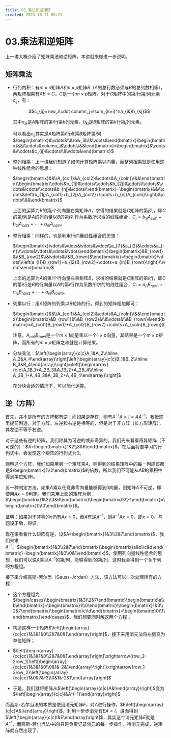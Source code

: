 ```yaml
---
title: 03.乘法和逆矩阵
created: 2023-10-11 09:21
---
```


<!-- markdownlint-disable MD025 -->

# 03.乘法和逆矩阵

上一讲大概介绍了矩阵乘法和逆矩阵，本讲就来做进一步说明。

## 矩阵乘法

- 行列内积：有$m\times n$矩阵$A$和$n\times p$矩阵$B$（$A$的总行数必须与$B$的总列数相等），两矩阵相乘有$AB=C$，$C$是一个$m\times p$矩阵，对于$C$矩阵中的第$i$行第$j$列元素$c_{ij}$，有：

  $$c_{ij}=row_i\cdot column_j=\sum_{k=i}^na_{ik}b_{kj}$$

  其中$a_{ik}$是$A$矩阵的第$i$行第$k$列元素，$b_{kj}$是$B$矩阵的第$k$行第$j$列元素。

  可以看出$c_{ij}$其实是$A$矩阵第$i$行点乘$B$矩阵第$j$列 $\begin{bmatrix}&\vdots&\\&row_i&\\&\vdots&\end{bmatrix}\begin{bmatrix}&&\\\cdots&column_j&\cdots\\&&\end{bmatrix}=\begin{bmatrix}&\vdots&\\\cdots&c_{ij}&\cdots\\&\vdots&\end{bmatrix}$

- 整列相乘：上一讲我们知道了如何计算矩阵乘以向量，而整列相乘就是使用这种线性组合的思想：

  $\begin{bmatrix}&&\\A_{col1}&A_{col2}&\cdots&A_{coln}\\&&\end{bmatrix}\begin{bmatrix}\cdots&b_{1j}&\cdots\\\cdots&b_{2j}&\cdots\\\cdots&\vdots&\cdots\\\cdots&b_{nj}&\cdots\\\end{bmatrix}=\begin{bmatrix}&&\\\cdots&\left(b_{1j}A_{col1}+b_{2j}A_{col2}+\cdots+b_{nj}A_{coln}\right)&\cdots\\&&\end{bmatrix}$

  上面的运算为$B$的第$j$个列向量右乘矩阵$A$，求得的结果就是$C$矩阵的第$j$列，即$C$的第$j$列是$A$的列向量以$B$的第$j$列作为系数所求得的线性组合，$C_j=b_{1j}A_{col1}+b_{2j}A_{col2}+\cdots+b_{nj}A_{coln}$。

- 整行相乘：同样的，也是利用行向量线性组合的思想：

  $\begin{bmatrix}\vdots&\vdots&\vdots&\vdots\\a_{i1}&a_{i2}&\cdots&a_{in}\\\vdots&\vdots&\vdots&\vdots\end{bmatrix}\begin{bmatrix}&B_{row1}&\\&B_{row2}&\\&\vdots&\\&B_{rown}&\end{bmatrix}=\begin{bmatrix}\vdots\\\left(a_{i1}B_{row1}+a_{i2}B_{row2}+\cdots+a_{in}B_{rown}\right)\\\vdots\end{bmatrix}$

  上面的运算为$A$的第$i$个行向量左乘矩阵$B$，求得的结果就是$C$矩阵的第$i$行，即$C$的第$i$行是$B$的行向量以$A$的第$i$行作为系数所求的的线性组合，$C_i=a_{i1}B_{row1}+a_{i2}B_{row2}+\cdots+a_{in}B_{rown}$。

- 列乘以行：用$A$矩阵的列乘以$B$矩阵的行，得到的矩阵相加即可：

  $\begin{bmatrix}&&\\A_{col1}&A_{col2}&\cdots&A_{coln}\\&&\end{bmatrix}\begin{bmatrix}&B_{row1}&\\&B_{row2}&\\&\vdots&\\&B_{rown}&\end{bmatrix}=A_{col1}B_{row1}+A_{col2}B_{row2}+\cdots+A_{coln}B_{rown}$

  注意，$A_{coli}B_{rowi}$是一个$m\times 1$向量乘以一个$1\times p$向量，其结果是一个$m\times p$矩阵，而所有的$m\times p$矩阵之和就是计算结果。

- 分块乘法：$\left[\begin{array}{c|c}A_1&A_2\\\hline A_3&A_4\end{array}\right]\left[\begin{array}{c|c}B_1&B_2\\\hline B_3&B_4\end{array}\right]=\left[\begin{array}{c|c}A_1B_1+A_2B_3&A_1B_2+A_2B_4\\\hline A_3B_1+A_4B_3&A_3B_2+A_4B_4\end{array}\right]$

  在分块合适的情况下，可以简化运算。

## 逆（方阵）

首先，并不是所有的方阵都有逆；而如果逆存在，则有$A^{-1}A=I=AA^{-1}$。教授这里提前剧透，对于方阵，左逆和右逆是相等的，但是对于非方阵（长方形矩阵），其左逆不等于右逆。

对于这些有逆的矩阵，我们称其为可逆的或非奇异的。我们先来看看奇异矩阵（不可逆的）：$A=\begin{bmatrix}1&2\\3&6\end{bmatrix}$，在后面将要学习的行列式中，会发现这个矩阵的行列式为$0$。

观察这个方阵，我们如果用另一个矩阵乘$A$，则得到的结果矩阵中的每一列应该都是$\begin{bmatrix}1\\2\end{bmatrix}$的倍数，所以我们不可能从$AB$的乘积中得到单位矩阵$I$。

另一种判定方法，如果$A$乘以任意非零向量能够得到$0$向量，则矩阵$A$不可逆，即使用$Ax=0$判定。我们来用上面的矩阵为例：$\begin{bmatrix}1&2\\3&6\end{bmatrix}\begin{bmatrix}3\\-1\end{bmatrix}=\begin{bmatrix}0\\0\end{bmatrix}$。

证明：如果对于非零的$x$仍有$Ax=0$，而$A$有逆$A^{-1}$，则$A^{-1}Ax=0$，即$x=0$，与题设矛盾，得证。

现在来看看什么矩阵有逆，设$A=\begin{bmatrix}1&3\\2&7\end{bmatrix}$，我们来求$A^{-1}$。$\begin{bmatrix}1&3\\2&7\end{bmatrix}\begin{bmatrix}a&b\\c&d\end{bmatrix}=\begin{bmatrix}1&0\\0&1\end{bmatrix}$，使用列向量线性组合的思想，我们可以说$A$乘以$A^{-1}$的第$j$列，能够得到$I$的第$j$列，这时我会得到一个关于列的方程组。

接下来介绍高斯-若尔当（Gauss-Jordan）方法，该方法可以一次处理所有的方程：

- 这个方程组为$\begin{cases}\begin{bmatrix}1&3\\2&7\end{bmatrix}\begin{bmatrix}a\\b\end{bmatrix}=\begin{bmatrix}1\\0\end{bmatrix}\\\begin{bmatrix}1&3\\2&7\end{bmatrix}\begin{bmatrix}c\\d\end{bmatrix}=\begin{bmatrix}0\\1\end{bmatrix}\end{cases}$，我们想要同时解这两个方程；

- 构造这样一个矩阵$\left[\begin{array}{cc|cc}1&3&1&0\\2&7&0&1\end{array}\right]$，接下来用消元法将左侧变为单位矩阵；
- $\left[\begin{array}{cc|cc}1&3&1&0\\2&7&0&1\end{array}\right]\xrightarrow{row_2-2row_1}\left[\begin{array}{cc|cc}1&3&1&0\\0&1&-2&1\end{array}\right]\xrightarrow{row_1-3row_2}\left[\begin{array}{cc|cc}1&0&7&-3\\0&1&-2&1\end{array}\right]$
- 于是，我们就将矩阵从$\left[\begin{array}{c|c}A&I\end{array}\right]$变为$\left[\begin{array}{c|c}I&A^{-1}\end{array}\right]$

而高斯-若尔当法的本质是使用消元矩阵$E$，对$A$进行操作，$E\left[\begin{array}{c|c}A&I\end{array}\right]$，利用一步步消元有$EA=I$，进而得到$\left[\begin{array}{c|c}I&E\end{array}\right]$，其实这个消元矩阵$E$就是$A^{-1}$，而高斯-若尔当法中的$I$只是负责记录消元的每一步操作，待消元完成，逆矩阵就自然出现了。
